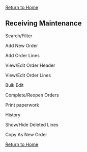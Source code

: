 [Return to Home](Docs/docs/index.html)
## Receiving Maintenance
Search/Filter

Add New Order 

Add Order Lines

View/Edit Order Header

View/Edit Order Lines

Bulk Edit 

Complete/Reopen Orders

Print paperwork

History

Show/Hide Deleted Lines

Copy As New Order

[Return to Home](Docs/docs/index.html)